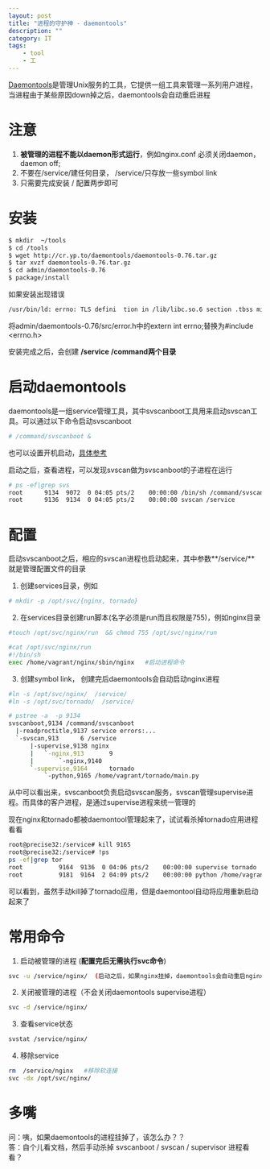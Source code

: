 ```yaml
---
layout: post
title: "进程的守护神 - daemontools"
description: ""
category: IT
tags: 
    - tool
    - 工
---
```


[Daemontools](http://cr.yp.to/daemontools.html)是管理Unix服务的工具，它提供一组工具来管理一系列用户进程，当进程由于某些原因down掉之后，daemontools会自动重启进程

# 注意

1. **被管理的进程不能以daemon形式运行**，例如nginx.conf 必须关闭daemon， daemon off;
2. 不要在/service/建任何目录， /service/只存放一些symbol link
3. 只需要完成安装 / 配置两步即可  

# 安装

```bash
$ mkdir  ~/tools
$ cd /tools
$ wget http://cr.yp.to/daemontools/daemontools-0.76.tar.gz
$ tar xvzf daemontools-0.76.tar.gz
$ cd admin/daemontools-0.76
$ package/install
```

如果安装出现错误 

```bash
/usr/bin/ld: errno: TLS defini  tion in /lib/libc.so.6 section .tbss mismatches non-TLS reference in envdir.o
```

将admin/daemontools-0.76/src/error.h中的extern int errno;替换为#include <errno.h>

安装完成之后，会创建  **/service**  **/command两个目录**

# 启动daemontools

daemontools是一组service管理工具，其中svscanboot工具用来启动svscan工具。可以通过以下命令启动svscanboot

```bash
# /command/svscanboot &
```

也可以设置开机启动，[具体参考](http://cr.yp.to/daemontools/start.html)

启动之后，查看进程，可以发现svscan做为svscanboot的子进程在运行

```bash
# ps -ef|grep svs  
root      9134  9072  0 04:05 pts/2    00:00:00 /bin/sh /command/svscanboot
root      9136  9134  0 04:05 pts/2    00:00:00 svscan /service
```


# 配置

启动svscanboot之后，相应的svscan进程也启动起来，其中参数**/service/** 就是管理配置文件的目录

1. 创建services目录，例如  

```bash
# mkdir -p /opt/svc/{nginx, tornado}
```

2. 在services目录创建run脚本(名字必须是run而且权限是755)，例如nginx目录

```bash
#touch /opt/svc/nginx/run  && chmod 755 /opt/svc/nginx/run

#cat /opt/svc/nginx/run
#!/bin/sh
exec /home/vagrant/nginx/sbin/nginx   #启动进程命令
```
   
3. 创建symbol link， 创建完后daemontools会自动启动nginx进程

```bash
#ln -s /opt/svc/nginx/  /service/ 
#ln -s /opt/svc/tornado/  /service/ 

# pstree -a  -p 9134
svscanboot,9134 /command/svscanboot
  |-readproctitle,9137 service errors:...
  `-svscan,913      6 /service
      |-supervise,9138 nginx
      |   `-nginx,913       9
      |       `-nginx,9140         
      `-supervise,9164      tornado
          `-python,9165 /home/vagrant/tornado/main.py
```
    
从中可以看出来，svscanboot负责启动svscan服务，svscan管理supervise进程。而具体的客户进程，是通过supervise进程来统一管理的

现在nginx和tornado都被daemontool管理起来了，试试看杀掉tornado应用进程看看

```bash
root@precise32:/service# kill 9165
root@precise32:/service# !ps
ps -ef|grep tor
root          9164  9136  0 04:06 pts/2    00:00:00 supervise tornado
root          9181  9164  2 04:09 pts/2    00:00:00 python /home/vagrant/tornado/main.py
```

可以看到，虽然手动kill掉了tornado应用，但是daemontool自动将应用重新启动起来了


# 常用命令

1.  启动被管理的进程   (**配置完后无需执行svc命令**)

```bash
svc -u /service/nginx/  (启动之后，如果nginx挂掉，daemontools会自动重启nginx)
```

2.  关闭被管理的进程（不会关闭daemontools supervise进程）

```bash
svc -d /service/nginx/
```

3.  查看service状态

```bash
svstat /service/nginx/
```

4.  移除service

```bash
rm  /service/nginx   #移除软连接  
svc -dx /opt/svc/nginx/
```

# 多嘴
问：咦，如果daemontools的进程挂掉了，该怎么办？？  
答：自个儿看文档，然后手动杀掉 svscanboot / svscan / supervisor 进程看看？

